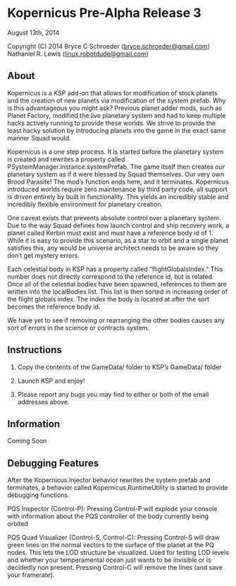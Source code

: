 Kopernicus Pre-Alpha Release 3
==============================
August 13th, 2014

Copyright (C) 2014 Bryce C Schroeder (bryce.schroeder@gmail.com)
                   Nathaniel R. Lewis (linux.robotdude@gmail.com) 

About
-----
Kopernicus is a KSP add-on that allows for modification of stock planets and the creation of new planets via modification of the system prefab.  Why is this advantageous you might ask?  Previous planet adder mods, such as Planet Factory, modified the live planetary system and had to keep multiple hacks actively running to provide these worlds.  We strive to provide the least hacky solution by introducing planets into the game in the exact same manner Squad would.  

Kopernicus is a one step process.  It is started before the planetary system is created and rewrites a property called PSystemManager.Instance.systemPrefab.  The game itself then creates *our* planetary system as if it were blessed by Squad themselves.  Our very own Brood Parasite!  The mod’s function ends here, and it terminates.  Kopernicus introduced worlds require zero maintenance by third party code, all support is driven entirely by built in functionality.  This yields an incredibly stable and incredibly flexible environment for planetary creation.

One caveat exists that prevents absolute control over a planetary system.  Due to the way Squad defines how launch control and ship recovery work, a planet called Kerbin must exist and must have a reference body id of 1.  While it is easy to provide this scenario, as a star to orbit and a single planet satisfies this, any would be universe architect needs to be aware so they don’t get mystery errors.  

Each celestial body in KSP has a property called “flightGlobalsIndex.”  This number does not directly correspond to the reference id, but is related.  Once all of the celestial bodies have been spawned, references to them are written into the localBodies list.  This list is then sorted in increasing order of the flight globals index.  The index the body is located at after the sort becomes the reference body id.

We have yet to see if removing or rearranging the other bodies causes any sort of errors in the science or contracts system.


Instructions
------------

1) Copy the contents of the GameData/ folder to KSP’s GameData/ folder

2) Launch KSP and enjoy!

3) Please report any bugs you may find to either or both of the email addresses above.


Information
-----------
Coming Soon

Debugging Features
------------------

After the Kopernicus.Injector behavior rewrites the system prefab and terminates, a behavior called Kopernicus.RuntimeUtility is started to provide debugging functions.

PQS Inspector (Control-P): Pressing Control-P will explode your console with information about the PQS controller of the body currently being orbited

PQS Quad Visualizer (Control-S, Control-C): Pressing Control-S will draw green lines on the normal vectors to the surface of the planet at the PQ nodes.  This lets the LOD structure be visualized.  Used for testing LOD levels and whether your temperamental ocean just wants to be invisible or is decidedly non present.  Pressing Control-C will remove the lines (and save your framerate).

